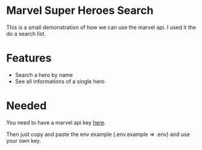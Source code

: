 # Marvel Super Heroes Search
This is a small demonstration of how we can use the marvel api.
I used it the do a search list.

# Features
- Search a hero by name
- See all informations of a single hero

# Needed
You need to have a marvel api key [here](https://developer.marvel.com/).

Then just copy and paste the env example (.env.example => .env) and use your own key.
